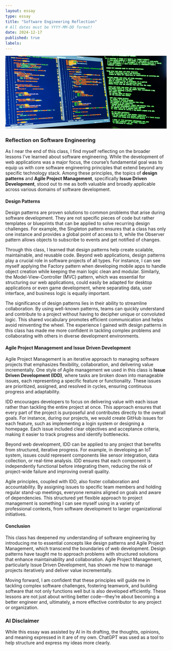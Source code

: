```yaml
---
layout: essay
type: essay
title: "Software Engineering Reflection"
# All dates must be YYYY-MM-DD format!
date: 2024-12-17
published: true
labels:
---
```


<img class="img-fluid" src="../img/swe/swe.webp">

### Reflection on Software Engineering

As I near the end of this class, I find myself reflecting on the broader lessons I’ve learned about software engineering. While the development of web applications was a major focus, the course’s fundamental goal was to equip us with core software engineering principles that extend beyond any specific technology stack. Among these principles, the topics of **design patterns** and **Agile Project Management**, specifically **Issue Driven Development**, stood out to me as both valuable and broadly applicable across various domains of software development.

#### Design Patterns

Design patterns are proven solutions to common problems that arise during software development. They are not specific pieces of code but rather templates or blueprints that can be applied to solve recurring design challenges. For example, the Singleton pattern ensures that a class has only one instance and provides a global point of access to it, while the Observer pattern allows objects to subscribe to events and get notified of changes.

Through this class, I learned that design patterns help create scalable, maintainable, and reusable code. Beyond web applications, design patterns play a crucial role in software projects of all types. For instance, I can see myself applying the Factory pattern when developing mobile apps to handle object creation while keeping the main logic clean and modular. Similarly, the Model-View-Controller (MVC) pattern, which was essential for structuring our web applications, could easily be adapted for desktop applications or even game development, where separating data, user interface, and business logic is equally important.

The significance of design patterns lies in their ability to streamline collaboration. By using well-known patterns, teams can quickly understand and contribute to a project without having to decipher unique or convoluted logic. This shared vocabulary promotes efficient communication and helps avoid reinventing the wheel. The experience I gained with design patterns in this class has made me more confident in tackling complex problems and collaborating with others in diverse development environments.

#### Agile Project Management and Issue Driven Development

Agile Project Management is an iterative approach to managing software projects that emphasizes flexibility, collaboration, and delivering value incrementally. One style of Agile management we used in this class is **Issue Driven Development (IDD)**, where tasks are broken down into manageable issues, each representing a specific feature or functionality. These issues are prioritized, assigned, and resolved in cycles, ensuring continuous progress and adaptability.

IDD encourages developers to focus on delivering value with each issue rather than tackling the entire project at once. This approach ensures that every part of the project is purposeful and contributes directly to the overall goals. For instance, during our projects, we would create GitHub issues for each feature, such as implementing a login system or designing a homepage. Each issue included clear objectives and acceptance criteria, making it easier to track progress and identify bottlenecks.

Beyond web development, IDD can be applied to any project that benefits from structured, iterative progress. For example, in developing an IoT system, issues could represent components like sensor integration, data collection, or real-time analysis. IDD ensures that each component is independently functional before integrating them, reducing the risk of project-wide failure and improving overall quality.

Agile principles, coupled with IDD, also foster collaboration and accountability. By assigning issues to specific team members and holding regular stand-up meetings, everyone remains aligned on goals and aware of dependencies. This structured yet flexible approach to project management is something I can see myself using in a variety of professional contexts, from software development to larger organizational initiatives.

#### Conclusion

This class has deepened my understanding of software engineering by introducing me to essential concepts like design patterns and Agile Project Management, which transcend the boundaries of web development. Design patterns have taught me to approach problems with structured solutions that enhance maintainability and collaboration. Agile Project Management, particularly Issue Driven Development, has shown me how to manage projects iteratively and deliver value incrementally.

Moving forward, I am confident that these principles will guide me in tackling complex software challenges, fostering teamwork, and building software that not only functions well but is also developed efficiently. These lessons are not just about writing better code—they’re about becoming a better engineer and, ultimately, a more effective contributor to any project or organization.


### AI Disclaimer

While this essay was assisted by AI in its drafting, the thoughts, opinions, and meaning expressed in it are of my own. ChatGPT was used as a tool to help structure and express my ideas more clearly.